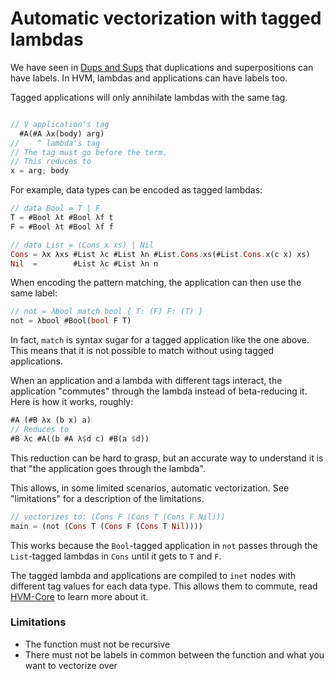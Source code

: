 # Automatic vectorization with tagged lambdas

We have seen in [Dups and Sups](dups-and-sups.md) that duplications and superpositions can have labels. In HVM, lambdas and applications can have labels too.  

Tagged applications will only annihilate lambdas with the same tag.
```rs

// V application's tag
  #A(#A λx(body) arg)
//    ^ lambda's tag
// The tag must go before the term.
// This reduces to
x = arg; body
```

For example, data types can be encoded as tagged lambdas:

```rs
// data Bool = T | F
T = #Bool λt #Bool λf t
F = #Bool λt #Bool λf f

// data List = (Cons x xs) | Nil
Cons = λx λxs #List λc #List λn #List.Cons.xs(#List.Cons.x(c x) xs)
Nil  =        #List λc #List λn n
```

When encoding the pattern matching, the application can then use the same label:

```rs
// not = λbool match bool { T: (F) F: (T) } 
not = λbool #Bool(bool F T)
```

In fact, `match` is syntax sugar for a tagged application like the one above. This means that it is not possible to match without using tagged applications.

When an application and a lambda with different tags interact, the application "commutes" through the lambda instead of beta-reducing it. Here is how it works, roughly:

```rs
#A (#B λx (b x) a)
// Reduces to
#B λc #A((b #A λ$d c) #B(a $d))
```

This reduction can be hard to grasp, but an accurate way to understand it is that "the application goes through the lambda".

This allows, in some limited scenarios, automatic vectorization. See "limitations" for a description of the limitations.
```rs
// vectorizes to: (Cons F (Cons T (Cons F Nil)))
main = (not (Cons T (Cons F (Cons T Nil))))
```
This works because the `Bool`-tagged application in `not` passes through the `List`-tagged lambdas in `Cons` until it gets to `T` and `F`.

The tagged lambda and applications are compiled to `inet` nodes with different tag values for each data type. This allows them to commute, read [HVM-Core](https://github.com/HigherOrderCO/hvm-core/tree/main#language) to learn more about it.

### Limitations
- The function must not be recursive
- There must not be labels in common between the function and what you want to vectorize over
